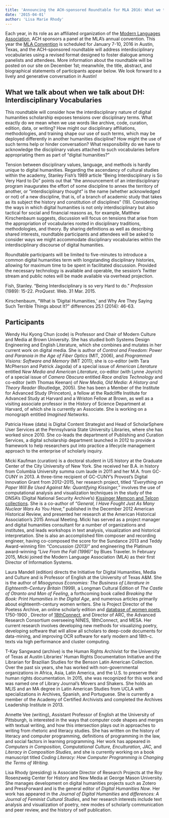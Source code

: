 ```yaml
---
title: 'Announcing the ACH-sponsored Roundtable for MLA 2016: What we talk about when we talk about DH'
date: '2015-04-01'
author: 'Lisa Marie Rhody'
---
```

Each year, in its role as an affiliated organization of the [Modern Languages Association](http://mla.org), ACH sponsors a panel at the MLA’s annual convention. This year the [MLA Convention](https://www.mla.org/convention) is scheduled for January 7-10, 2016 in Austin, Texas, and the ACH-sponsored roundtable will address interdisciplinary vocabularies using a revised format designed to foster dialogue among panelists and attendees. More information about the roundtable will be posted on our site on December 1st; meanwhile, the title, abstract, and biographical statements of participants appear below. We look forward to a lively and generative conversation in Austin!

## What we talk about when we talk about DH: Interdisciplinary Vocabularies

This roundtable will consider how the interdisciplinary nature of digital humanities scholarship exposes tensions over disciplinary terms. What exactly do we mean when we use words like archive, code, curation, edition, data, or writing? How might our disciplinary affiliations, methodologies, and training shape our use of such terms, which may be deployed differently in another humanities discipline? How might the use of such terms help or hinder conversation? What responsibility do we have to acknowledge the disciplinary values attached to such vocabularies before appropriating them as part of “digital humanities?”

Tension between disciplinary values, language, and methods is hardly unique to digital humanities. Regarding the ascendancy of cultural studies within the academy, Stanley Fish’s 1989 article “Being Interdisciplinary is So Very Hard to Do” points out that “the announcement of an interdisciplinary program inaugurates the effort of some discipline to annex the territory of another, or “interdisciplinary thought” is the name (whether acknowledged or not) of a new discipline, that is, of a branch of academic study that takes as its subject the history and constitution of disciplines” (19). Considering the ways in which digital humanities is not only interdisciplinary but also tactical for social and financial reasons as, for example, Matthew Kirschenbaum suggests, discussion will focus on tensions that arise from the appropriation of vocabularies rooted in disciplinary traditions, methodologies, and theory. By sharing definitions as well as describing shared interests, roundtable participants and attendees will be asked to consider ways we might accommodate disciplinary vocabularies within the interdisciplinary discourse of digital humanities.

Roundtable participants will be limited to five-minutes to introduce a common digital humanities term with longstanding disciplinary histories, allowing for maximum time to be spent in facilitated discussion. Provided the necessary technology is available and operable, the session’s Twitter stream and public notes will be made available via overhead projection.

Fish, Stanley. “Being Interdisciplinary is so very Hard to do.” *Profession* (1989): 15-22. *ProQuest.* Web. 31 Mar. 2015.

Kirschenbaum, “What is ‘Digital Humanities,’ and Why Are They Saying Such Terrible Things about It?” differences 25.1 (2014): 46-63.

## Participants

Wendy Hui Kyong Chun (code) is Professor and Chair of Modern Culture and Media at Brown University. She has studied both Systems Design Engineering and English Literature, which she combines and mutates in her current work on digital media. She is author of *Control and Freedom: Power and Paranoia in the Age of Fiber Optics* (MIT, 2006), and *Programmed Visions: Software and Memory* (MIT 2011); she is co-editor (with Tara McPherson and Patrick Jagoda) of a special issue of *American Literature* entitled *New Media and American Literature*, co-editor (with Lynne Joyrich) of a special issue of *Camera Obscura* entitled *Race and/as Technology* and co-editor (with Thomas Keenan) of *New Media, Old Media: A History and Theory Reader* (Routledge, 2005). She has been a Member of the Institute for Advanced Study (Princeton), a fellow at the Radcliffe Institute for Advanced Study at Harvard and a Wriston Fellow at Brown, as well as a visiting associate professor in the History of Science Department at Harvard, of which she is currently an Associate. She is working on a monograph entitled *Imagined Networks*.

Patricia Hswe (data) is Digital Content Strategist and Head of ScholarSphere User Services at the Pennsylvania State University Libraries, where she has worked since 2010. She co-leads the department of Publishing and Curation Services, a digital scholarship department launched in 2012 to provide a framework to help researchers put into practice a lifecycle management approach to the enterprise of scholarly inquiry.

Micki Kaufman (curation) is a doctoral student in US history at the Graduate Center of the City University of New York. She received her B.A. in history from Columbia University summa cum laude in 2011 and her M.A. from GC-CUNY in 2013. A three-time recipient of GC-CUNY’s Provost’s Digital Innovation Grant from 2012–2015, her research project, titled *“Everything on Paper Will Be Used Against Me: Quantifying Kissinger,”* involves the use of computational analysis and visualization techniques in the study of the DNSA’s (Digital National Security Archive’s) [Kissinger Memcon and Telcon collections](http://www.quantifyingkissinger.com/). She is a co-author of *“General, I Have Fought Just As Many Nuclear Wars As You Have,”* published in the December 2012 American Historical Review, and presented her research at the American Historical Association’s 2015 Annual Meeting. Micki has served as a project manager and digital humanities consultant for a number of organizations and institutes, and leads workshops in text analysis, visualization and historical interpretation. She is also an accomplished film composer and recording engineer, having co-composed the score for the Sundance 2013 and Teddy Award-winning film *“Concussion (2013)”* and engineering the Platinum award-winning *“Live From the Fall (1996)”* by Blues Traveler. In February 2015, Micki joined the Modern Language Association (MLA) as their first Director of Information Systems.

Laura Mandell (edition) directs the Initiative for Digital Humanities, Media and Culture and is Professor of English at the University of Texas A&amp;M. She is the author of *Misogynous Economies: The Business of Literature in Eighteenth-Century Britain* (1999), a Longman Cultural Edition of *The Castle of Otranto and Man of Feeling*, a forthcoming book called *Breaking the Book: Print Humanities in the Digital Age*, and numerous articles primarily about eighteenth-century women writers. She is Project Director of the Poetess Archive, an online scholarly edition and [database of women poets](http://poetessarchive.org/), 1750-1900 , Director of [18thConnect](http://www.18thconnect.org/), and Director of ARC, the Advanced Research Consortium overseeing NINES, 18thConnect, and MESA. Her current research involves developing new methods for visualizing poetry, developing software that will allow all scholars to deep-code documents for data-mining, and improving OCR software for early modern and 18th-c. texts via high performance and cluster computing.

T-Kay Sangwand (archive) is the Human Rights Archivist for the University of Texas at Austin Libraries’ Human Rights Documentation Initiative and the Librarian for Brazilian Studies for the Benson Latin American Collection. Over the past six years, she has worked with non-governmental organizations in Africa, Asia, Latin America, and the U.S. to preserve their human rights documentation. In 2015, she was recognized for this work and was named one of Library Journal’s Movers and Shakers. She holds an MLIS and an MA degree in Latin American Studies from UCLA with specializations in Archives, Spanish, and Portuguese. She is currently a member of the Academy of Certified Archivists and completed the Archives Leadership Institute in 2013.

Annette Vee (writing), Assistant Professor of English at the University of Pittsburgh, is interested in the ways that computer code shapes and merges with textual writing, and how this intersection plays out in approaches to writing from rhetoric and literacy studies. She has written on the history of literacy and computer programming, definitions of programming in the law, and social factors in learning programming. Her work has appeared in *Computers in Composition, Computational Culture, Enculturation, JAC,* and *Literacy in Composition Studies*, and she is currently working on a book manuscript titled *Coding Literacy: How Computer Programming is Changing the Terms of Writing.*

Lisa Rhody (presiding) is Associate Director of Research Projects at the Roy Rosenzweig Center for History and New Media at George Mason University. She manages development on digital humanities projects such as Zotero and PressForward and is the general editor of *Digital Humanities Now*. Her work has appeared in the *Journal of Digital Humanities* and *differences: A Journal of Feminist Cultural Studies*, and her research interests include text analysis and visualization of poetry, new modes of scholarly communication and peer review, and the history of self publication.
